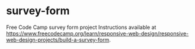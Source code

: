 # survey-form
Free Code Camp survey form project
Instructions available at https://www.freecodecamp.org/learn/responsive-web-design/responsive-web-design-projects/build-a-survey-form.
